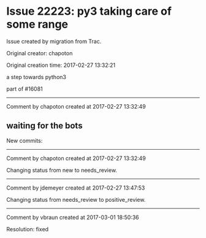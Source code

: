# Issue 22223: py3 taking care of some range

Issue created by migration from Trac.

Original creator: chapoton

Original creation time: 2017-02-27 13:32:21

a step towards python3

part of #16081


---

Comment by chapoton created at 2017-02-27 13:32:49

waiting for the bots
----
New commits:


---

Comment by chapoton created at 2017-02-27 13:32:49

Changing status from new to needs_review.


---

Comment by jdemeyer created at 2017-02-27 13:47:53

Changing status from needs_review to positive_review.


---

Comment by vbraun created at 2017-03-01 18:50:36

Resolution: fixed

